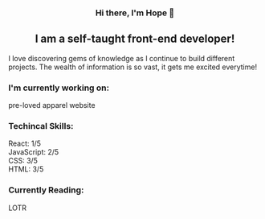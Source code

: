 
<h3 align="center">
  Hi there, I'm Hope 👋
 </h3>
 
 <h2 align="center">
  I am a self-taught front-end developer!
 </h2>
 
 I love discovering gems of knowledge as I continue to build different projects. The wealth of information is so vast, it gets me excited everytime!


### I'm currently working on:

pre-loved apparel website

### Techincal Skills:

React: 1/5 </br>
JavaScript: 2/5 </br>
CSS: 3/5 </br>
HTML: 3/5 </br>

### Currently Reading:

LOTR
